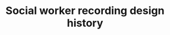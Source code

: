 ---
layout: collection
title: Social worker recording design history
description: ""
posts:
  title: Getting started
eleventyComputed:
  eleventyNavigation:
    key: home
    title: "{{ title }}"
---